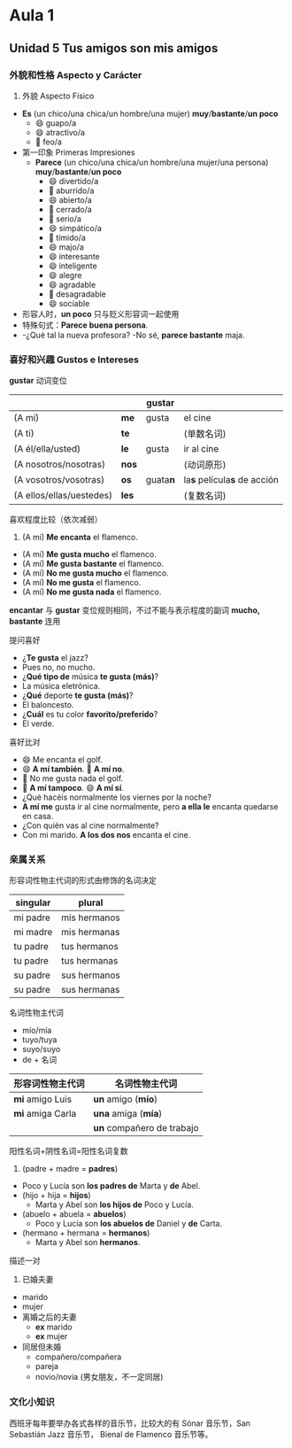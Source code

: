 # Aula 1

## Unidad 5 Tus amigos son mis amigos

### 外貌和性格 Aspecto y Carácter

1. 外貌 Aspecto Físico
  - **Es** (un chico/una chica/un hombre/una mujer) **muy**/**bastante**/**un poco**
    - :smile: guapo/a
    - :smile: atractivo/a
    - :imp: feo/a
- 第一印象 Primeras Impresiones
  - **Parece**  (un chico/una chica/un hombre/una mujer/una persona) **muy**/**bastante**/**un poco**
    - :smile: divertido/a
    - :imp: aburrido/a
    - :smile: abierto/a
    - :imp: cerrado/a
    - :imp: serio/a
    - :smile: simpático/a
    - :imp: tímido/a
    - :smile: majo/a
    - :smile: interesante
    - :smile: inteligente
    - :smile: alegre
    - :smile: agradable
    - :imp: desagradable
    - :smile: sociable
- 形容人时，**un poco** 只与贬义形容词一起使用
- 特殊句式：**Parece buena persona**.
- -¿Qué tal la nueva profesora? -No sé, **parece bastante** maja.

### 喜好和兴趣 Gustos e Intereses

**gustar** 动词变位

|||gustar||
|---|---|---|---|
|(A mí)|**me**|gusta|el cine|
|(A ti)|**te**||(单数名词)|
|(A él/ella/usted)|**le**|gusta|ir al cine|
|(A nosotros/nosotras)|**nos**| |(动词原形)|
|(A vosotros/vosotras)|**os**|guata**n**|la**s** película**s** de acción|
|(A ellos/ellas/uestedes) | **les** | |(复数名词)|

喜欢程度比较（依次减弱）

1. (A mí) **Me encanta** el flamenco.
- (A mí) **Me gusta mucho** el flamenco.
- (A mí) **Me gusta bastante** el flamenco.
- (A mí) **No me gusta mucho** el flamenco.
- (A mí) **No me gusta** el flamenco.
- (A mí) **No me gusta nada** el flamenco.

**encantar** 与 **gustar** 变位规则相同，不过不能与表示程度的副词 **mucho, bastante** 连用

提问喜好

- ¿**Te gusta** el jazz?
- Pues no, no mucho.
- ¿**Qué tipo de** música **te gusta (más)**?
- La música eletrónica.
- ¿**Qué** deporte **te gusta (más)**?
- El baloncesto.
- ¿**Cuál** es tu color **favorito/preferido**?
- El verde.

喜好比对

- :smile: Me encanta el golf.
- :smile: **A mí también**. :imp: **A mí no**.
- :imp: No me gusta nada el golf.
- :imp: **A mí tampoco**. :smile: **A mí sí**.
- ¿Qué hacéis normalmente los viernes por la noche?
- **A mí me** gusta ir al cine normalmente, pero **a ella le** encanta quedarse en casa.
- ¿Con quién vas al cine normalmente?
- Con mi marido. **A los dos nos** encanta el cine.

### 亲属关系

形容词性物主代词的形式由修饰的名词决定

|singular|plural|
|---|---|
|mi padre|mis hermanos|
|mi madre|mis hermanas|
|tu padre|tus hermanos|
|tu padre|tus hermanas|
|su padre|sus hermanos|
|su padre|sus hermanas|

名词性物主代词
- mío/mía
- tuyo/tuya
- suyo/suyo
- de + 名词

|形容词性物主代词|名词性物主代词|
|----|----|
|**mi** amigo Luis| **un** amigo (**mío**)|
|**mi** amiga Carla| **una** amiga (**mía**)|
||**un** compañero de trabajo|

阳性名词+阴性名词=阳性名词复数

1. (padre + madre = **padres**)
  - Poco y Lucía son **los padres de** Marta y **de** Abel.
- (hijo + hija = **hijos**)
  - Marta y Abel son **los hijos de** Poco y Lucía.
- (abuelo + abuela = **abuelos**)
  - Poco y Lucía son **los abuelos de** Daniel y **de** Carta.
- (hermano + hermana = **hermanos**)
  - Marta y Abel son **hermanos**.

描述一对

1. 已婚夫妻
  - marido
  - mujer
- 离婚之后的夫妻
  - **ex** marido
  - **ex** mujer
- 同居但未婚
  - compañero/compañera
  - pareja
  - novio/novia (男女朋友，不一定同居)

### 文化小知识

西班牙每年要举办各式各样的音乐节，比较大的有 Sónar 音乐节，San Sebastián Jazz 音乐节，
Bienal de Flamenco 音乐节等。
